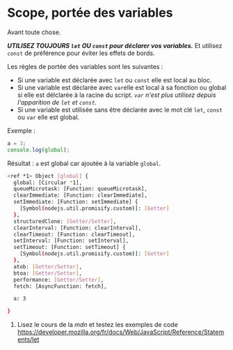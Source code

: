 
# Scope, portée des variables
Avant toute chose.

***UTILISEZ TOUJOURS `let` OU `const` pour déclarer vos variables.*** Et utilisez `const` de préférence pour éviter les effets de bords.

Les règles de portée des variables sont les suivantes : 

- Si une variable est déclarée avec `let` ou `const` elle est local au bloc. 
- Si une variable est déclarée avec `var`elle est local à sa fonction ou global si elle est délclarée à la racine du script. *`var` n'est plus utilisez depuis l'apparition de `let` et `const`.*
- Si une variable est utilisée sans être déclarée avec le mot clé `let`, `const` ou `var` elle est global.

Exemple :

```js
a = 3;
console.log(global);
```

Résultat : `a` est global car ajoutée à la variable `global`.
```bash
<ref *1> Object [global] {
  global: [Circular *1],
  queueMicrotask: [Function: queueMicrotask],
  clearImmediate: [Function: clearImmediate],
  setImmediate: [Function: setImmediate] {
    [Symbol(nodejs.util.promisify.custom)]: [Getter]
  },
  structuredClone: [Getter/Setter],
  clearInterval: [Function: clearInterval],
  clearTimeout: [Function: clearTimeout],
  setInterval: [Function: setInterval],
  setTimeout: [Function: setTimeout] {
    [Symbol(nodejs.util.promisify.custom)]: [Getter]
  },
  atob: [Getter/Setter],
  btoa: [Getter/Setter],
  performance: [Getter/Setter],
  fetch: [AsyncFunction: fetch],

  a: 3

}
```

1. Lisez le cours de la *mdn* et testez les exemples de code
https://developer.mozilla.org/fr/docs/Web/JavaScript/Reference/Statements/let
